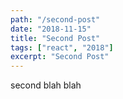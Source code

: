 ```yaml
---
path: "/second-post"
date: "2018-11-15"
title: "Second Post"
tags: ["react", "2018"]
excerpt: "Second Post"
---
```


second blah blah
